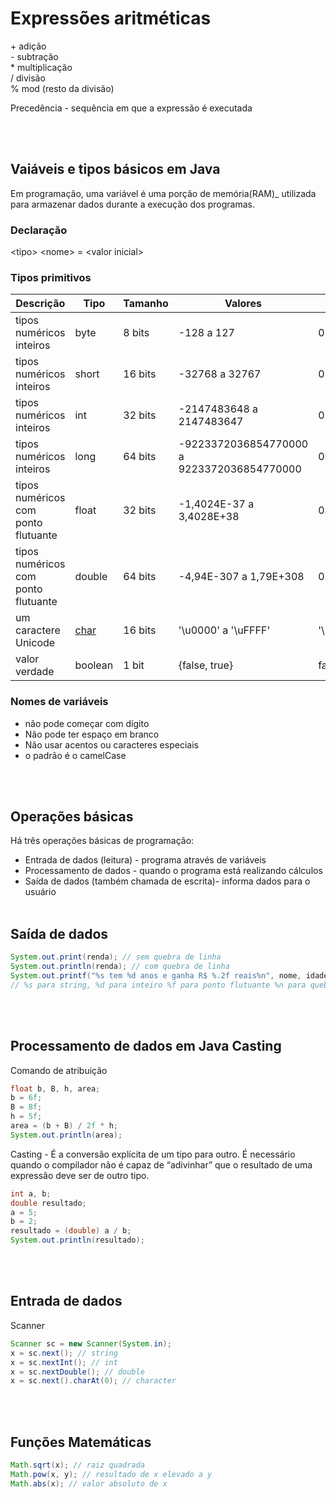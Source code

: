 # Expressões aritméticas

\+  adição
<br/>
\-  subtração
<br/>
\*  multiplicação
<br/>
\/  divisão
<br/>
\%  mod (resto da divisão)
<br/>

Precedência - sequência em que a expressão é executada

<br><br>

## Vaiáveis e tipos básicos em Java
Em programação, uma variável é uma porção de memória(RAM)_ utilizada para armazenar dados durante a execução dos programas.

### Declaração 
\<tipo\> \<nome\> = \<valor inicial\>

### Tipos primitivos

Descrição | Tipo | Tamanho | Valores | Valor | padrão
----------|------|---------|---------|-------|-------
tipos numéricos inteiros | byte | 8 bits | -128 a 127 | 0
tipos numéricos inteiros | short | 16 bits | -32768 a 32767 | 0
tipos numéricos inteiros | int | 32 bits | -2147483648 a 2147483647 | 0
tipos numéricos inteiros |long | 64 bits | -9223372036854770000  a 9223372036854770000 | 0L
tipos numéricos com ponto flutuante | float | 32 bits | -1,4024E-37 a 3,4028E+38 | 0.0f
tipos numéricos com ponto flutuante | double | 64 bits | -4,94E-307 a 1,79E+308 | 0.0
um caractere Unicode | [char](https://unicode-table.com/en/) | 16 bits | '\u0000' a '\uFFFF' | '\u0000'
valor verdade | boolean | 1 bit | {false, true} | false

### Nomes de variáveis
- não pode começar com dígito
- Não pode ter espaço em branco
- Não usar acentos ou caracteres especiais
- o padrão é o camelCase

<br><br>

## Operações básicas

Há três operações básicas de programação:

- Entrada de dados (leitura) - programa através de variáveis
- Processamento de dados - quando o programa está realizando cálculos
- Saída de dados (também chamada de escrita)- informa dados para o usuário
<br><br>

## Saída de dados
~~~java
System.out.print(renda); // sem quebra de linha
System.out.println(renda); // com quebra de linha
System.out.printf("%s tem %d anos e ganha R$ %.2f reais%n", nome, idade, renda); // printf para format
// %s para string, %d para inteiro %f para ponto flutuante %n para quebra de linha 
~~~
<br><br>

## Processamento de dados em Java Casting
Comando de atribuição

~~~java
float b, B, h, area;
b = 6f;
B = 8f;
h = 5f;
area = (b + B) / 2f * h;
System.out.println(area);
~~~

Casting - É a conversão explícita de um tipo para outro. É necessário quando o compilador não é capaz de “adivinhar” que o resultado de uma expressão deve ser de outro tipo.

~~~java
int a, b;
double resultado;
a = 5;
b = 2;
resultado = (double) a / b;
System.out.println(resultado);
~~~

<br><br>

## Entrada de dados
Scanner
~~~java
Scanner sc = new Scanner(System.in);
x = sc.next(); // string
x = sc.nextInt(); // int
x = sc.nextDouble(); // double
x = sc.next().charAt(0); // character
~~~
<br><br>

## Funções Matemáticas
~~~java
Math.sqrt(x); // raiz quadrada
Math.pow(x, y); // resultado de x elevado a y
Math.abs(x); // valor absoluto de x
~~~